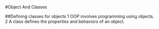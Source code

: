 #Object And Classes

##Defining classes for objects
 1 OOP involves programming using objects.
 2 A class defines the properties and behaviors of an object.

